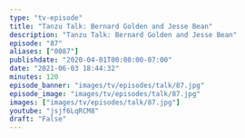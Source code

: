```yaml
---
type: "tv-episode"
title: "Tanzu Talk: Bernard Golden and Jesse Bean"
description: "Tanzu Talk: Bernard Golden and Jesse Bean"
episode: "87"
aliases: ["0087"]
publishdate: "2020-04-01T00:00:00-07:00"
date: "2021-06-03 18:44:32"
minutes: 120
episode_banner: "images/tv/episodes/talk/87.jpg"
episode_image: "images/tv/episodes/talk/87.jpg"
images: ["images/tv/episodes/talk/87.jpg"]
youtube: "jsjf6LqRCM8"
draft: "False"
---
```


